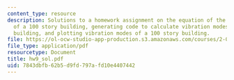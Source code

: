 ```yaml
---
content_type: resource
description: Solutions to a homework assignment on the equation of the lateral vibration
  of a 100 story building, generating code to calculate vibration modes of a 100 story
  building, and plotting vibration modes of a 100 story building.
file: https://ol-ocw-studio-app-production.s3.amazonaws.com/courses/2-003j-dynamics-and-control-i-fall-2007/7843dbfb62b5d9fd797afd10e4407442_hw9_sol.pdf
file_type: application/pdf
resourcetype: Document
title: hw9_sol.pdf
uid: 7843dbfb-62b5-d9fd-797a-fd10e4407442
---
```

